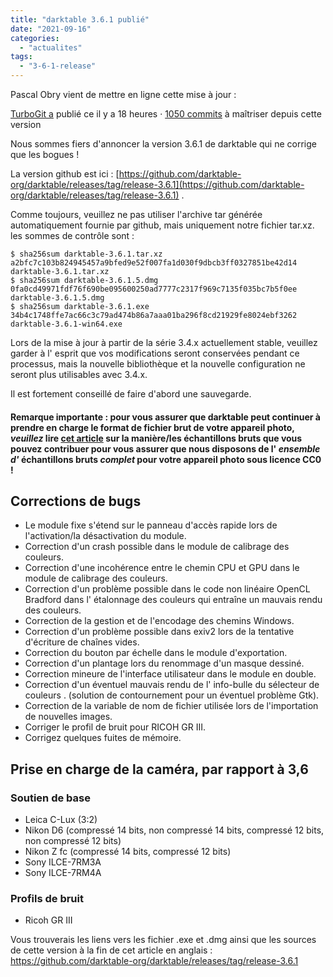 ```yaml
---
title: "darktable 3.6.1 publié"
date: "2021-09-16"
categories: 
  - "actualites"
tags: 
  - "3-6-1-release"
---
```


Pascal Obry vient de mettre en ligne cette mise à jour :

[TurboGit a](https://github.com/TurboGit) publié ce il y a 18 heures · [1050 commits](https://github.com/darktable-org/darktable/compare/release-3.6.1...master) à maîtriser depuis cette version

 

Nous sommes fiers d'annoncer la version 3.6.1 de darktable qui ne corrige que les bogues !

La version github est ici : [https://github.com/darktable-org/darktable/releases/tag/release-3.6.1](https://github.com/darktable-org/darktable/releases/tag/release-3.6.1) .

Comme toujours, veuillez ne pas utiliser l'archive tar générée automatiquement fournie par github, mais uniquement notre fichier tar.xz. les sommes de contrôle sont :

```
$ sha256sum darktable-3.6.1.tar.xz
a2bfc7c103b824945457a9bfed9e52f007fa1d030f9dbcb3ff0327851be42d14 darktable-3.6.1.tar.xz
$ sha256sum darktable-3.6.1.5.dmg
0fa0cd49971fdf76f690be095600250ad7777c2317f969c7135f035bc7b5f0ee darktable-3.6.1.5.dmg
$ sha256sum darktable-3.6.1.exe
34b4c1748ffe7ac66c3c79ad474b86a7aaa01ba296f8cd21929fe8024ebf3262 darktable-3.6.1-win64.exe
```

Lors de la mise à jour à partir de la série 3.4.x actuellement stable, veuillez garder à l' esprit que vos modifications seront conservées pendant ce processus, mais la nouvelle bibliothèque et la nouvelle configuration ne seront plus utilisables avec 3.4.x.

Il est fortement conseillé de faire d'abord une sauvegarde.

#### Remarque importante : pour vous assurer que darktable peut continuer à prendre en charge le format de fichier brut de votre appareil photo, _veuillez_ lire [cet article](https://discuss.pixls.us/t/raw-samples-wanted/5420?u=lebedevri) sur la manière/les échantillons bruts que vous pouvez contribuer pour vous assurer que nous disposons de l' _ensemble d'_ échantillons bruts _complet_ pour votre appareil photo sous licence CC0 !

## Corrections de bugs

- Le module fixe s'étend sur le panneau d'accès rapide lors de l'activation/la désactivation du module.
- Correction d'un crash possible dans le module de calibrage des couleurs.
- Correction d'une incohérence entre le chemin CPU et GPU dans le module de calibrage des couleurs.
- Correction d'un problème possible dans le code non linéaire OpenCL Bradford dans l' étalonnage des couleurs qui entraîne un mauvais rendu des couleurs.
- Correction de la gestion et de l'encodage des chemins Windows.
- Correction d'un problème possible dans exiv2 lors de la tentative d'écriture de chaînes vides.
- Correction du bouton par échelle dans le module d'exportation.
- Correction d'un plantage lors du renommage d'un masque dessiné.
- Correction mineure de l'interface utilisateur dans le module en double.
- Correction d'un éventuel mauvais rendu de l' info-bulle du sélecteur de couleurs . (solution de contournement pour un éventuel problème Gtk).
- Correction de la variable de nom de fichier utilisée lors de l'importation de nouvelles images.
- Corriger le profil de bruit pour RICOH GR III.
- Corrigez quelques fuites de mémoire.

## Prise en charge de la caméra, par rapport à 3,6

### Soutien de base

- Leica C-Lux (3:2)
- Nikon D6 (compressé 14 bits, non compressé 14 bits, compressé 12 bits, non compressé 12 bits)
- Nikon Z fc (compressé 14 bits, compressé 12 bits)
- Sony ILCE-7RM3A
- Sony ILCE-7RM4A

### Profils de bruit

- Ricoh GR III

Vous trouverais les liens vers les fichier .exe et .dmg ainsi que les sources de cette version à la fin de cet article en anglais : https://github.com/darktable-org/darktable/releases/tag/release-3.6.1
